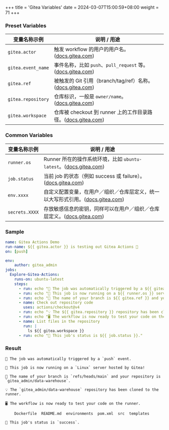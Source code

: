 +++
title = 'Gitea Variables'
date = 2024-03-07T15:00:59+08:00
weight = 71
+++


### Preset Variables

| 变量名称示例                | 说明 / 用途                                                     |
| --------------------- | ------------------------------------------------------------------- |    
| `gitea.actor`         | 触发 workflow 的用户的用户名。([docs.gitea.com][1])                   |
| `gitea.event_name`    | 事件名称，比如 `push`、`pull_request` 等。([docs.gitea.com][1])       |
| `gitea.ref`           | 被触发的 Git 引用（branch/tag/ref）名称。([docs.gitea.com][1])        |
| `gitea.repository`    | 仓库标识，一般是 `owner/name`。([docs.gitea.com][1])                  |
| `gitea.workspace`     | 仓库被 checkout 到 runner 上的工作目录路径。([docs.gitea.com][1])      |

### Common Variables
| 变量名称示例                | 说明 / 用途                                                     |
| --------------------- | ------------------------------------------------------------------- |   
| `runner.os`           | Runner 所在的操作系统环境，比如 `ubuntu-latest`。([docs.gitea.com][1])           |
| `job.status`          | 当前 job 的状态（例如 success 或 failure）。([docs.gitea.com][1])                 |
| `env.xxxx`            | 自定义配置变量，在用户／组织／仓库层定义，统一以大写形式引用。([docs.gitea.com][2])  |
| `secrets.XXXX`        | 存放敏感信息的密钥，同样可以在用户／组织／仓库层定义。([docs.gitea.com][3])         |

[1]: https://docs.gitea.com/usage/actions/quickstart?utm_source=chatgpt.com "Quick Start | Gitea Documentation"
[2]: https://docs.gitea.com/usage/actions/actions-variables?utm_source=chatgpt.com "Variables"
[3]: https://docs.gitea.com/1.24/usage/actions/secrets?utm_source=chatgpt.com "Secrets"

### Sample
```yaml
name: Gitea Actions Demo
run-name: ${{ gitea.actor }} is testing out Gitea Actions 🚀
on: [push]

env:
    author: gitea_admin
jobs:
  Explore-Gitea-Actions:
    runs-on: ubuntu-latest
    steps:
      - run: echo "🎉 The job was automatically triggered by a ${{ gitea.event_name }} event."
      - run: echo "🐧 This job is now running on a ${{ runner.os }} server hosted by Gitea!"
      - run: echo "🔎 The name of your branch is ${{ gitea.ref }} and your repository is ${{ gitea.repository }}."
      - name: Check out repository code
        uses: actions/checkout@v4
      - run: echo "💡 The ${{ gitea.repository }} repository has been cloned to the runner."
      - run: echo "🖥️ The workflow is now ready to test your code on the runner."
      - name: List files in the repository
        run: |
          ls ${{ gitea.workspace }}
      - run: echo "🍏 This job's status is ${{ job.status }}."
```
### Result
```text
🎉 The job was automatically triggered by a `push` event.

🐧 This job is now running on a `Linux` server hosted by Gitea!

🔎 The name of your branch is `refs/heads/main` and your repository is `gitea_admin/data-warehouse`.

💡 The `gitea_admin/data-warehouse` repository has been cloned to the runner.

🖥️ The workflow is now ready to test your code on the runner.

    Dockerfile  README.md  environments  pom.xml  src  templates

🍏 This job's status is `success`.
```